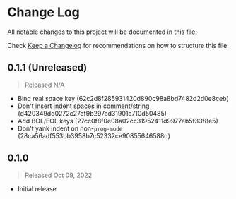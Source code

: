 # Change Log

All notable changes to this project will be documented in this file.

Check [Keep a Changelog](http://keepachangelog.com/) for recommendations on how to structure this file.


## 0.1.1 (Unreleased)
> Released N/A

* Bind real space key (62c2d8f285931420d890c98a8bd7482d2d0e8ceb)
* Don't insert indent spaces in comment/string (d420349dd0272c27af9b297ad31901c710d50485)
* Add BOL/EOL keys (27cc0f8f0e08a02cc31952411d9977eb5f33f8e5)
* Don't yank indent on non-`prog-mode` (28ca56adf553bb3958b7c52332ce90855646588d)

## 0.1.0
> Released Oct 09, 2022

* Initial release
